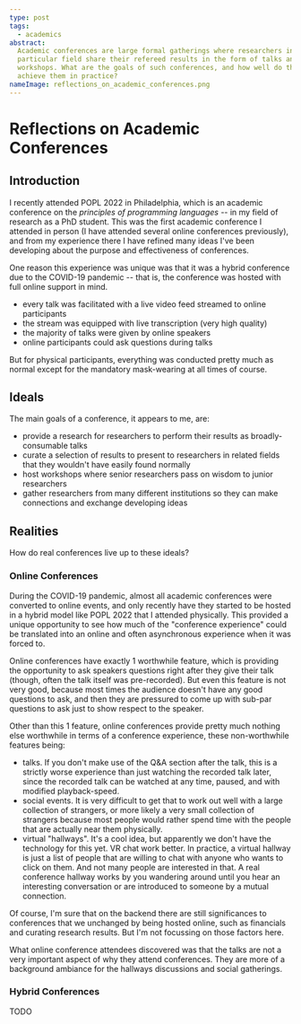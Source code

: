 ```yaml
---
type: post
tags:
  - academics
abstract:
  Academic conferences are large formal gatherings where researchers in a
  particular field share their refereed results in the form of talks and
  workshops. What are the goals of such conferences, and how well do they
  achieve them in practice?
nameImage: reflections_on_academic_conferences.png
---
```


# Reflections on Academic Conferences

## Introduction

I recently attended POPL 2022 in Philadelphia, which is an academic conference
on the _principles of programming languages_ -- in my field of research as a PhD
student. This was the first academic conference I attended in person (I have
attended several online conferences previously), and from my experience there I
have refined many ideas I've been developing about the purpose and effectiveness
of conferences.

One reason this experience was unique was that it was a hybrid conference due to
the COVID-19 pandemic -- that is, the conference was hosted with full online
support in mind.

- every talk was facilitated with a live video feed streamed to online
  participants
- the stream was equipped with live transcription (very high quality)
- the majority of talks were given by online speakers
- online participants could ask questions during talks

But for physical participants, everything was conducted pretty much as normal
except for the mandatory mask-wearing at all times of course.

## Ideals

The main goals of a conference, it appears to me, are:

- provide a research for researchers to perform their results as
  broadly-consumable talks
- curate a selection of results to present to researchers in related fields that
  they wouldn't have easily found normally
- host workshops where senior researchers pass on wisdom to junior researchers
- gather researchers from many different institutions so they can make
  connections and exchange developing ideas

## Realities

How do real conferences live up to these ideals?

### Online Conferences

During the COVID-19 pandemic, almost all academic conferences were converted to
online events, and only recently have they started to be hosted in a hybrid
model like POPL 2022 that I attended physically. This provided a unique
opportunity to see how much of the "conference experience" could be translated
into an online and often asynchronous experience when it was forced to.

Online conferences have exactly 1 worthwhile feature, which is providing the
opportunity to ask speakers questions right after they give their talk (though,
often the talk itself was pre-recorded). But even this feature is not very good,
because most times the audience doesn't have any good questions to ask, and then
they are pressured to come up with sub-par questions to ask just to show respect
to the speaker.

Other than this 1 feature, online conferences provide pretty much nothing else
worthwhile in terms of a conference experience, these non-worthwhile features
being:

- talks. If you don't make use of the Q&A section after the talk, this is a
  strictly worse experience than just watching the recorded talk later, since
  the recorded talk can be watched at any time, paused, and with modified
  playback-speed.
- social events. It is very difficult to get that to work out well with a large
  collection of strangers, or more likely a very small collection of strangers
  because most people would rather spend time with the people that are actually
  near them physically.
- virtual "hallways". It's a cool idea, but apparently we don't have the
  technology for this yet. VR chat work better. In practice, a virtual hallway
  is just a list of people that are willing to chat with anyone who wants to
  click on them. And not many people are interested in that. A real conference
  hallway works by you wandering around until you hear an interesting
  conversation or are introduced to someone by a mutual connection.

Of course, I'm sure that on the backend there are still significances to
conferences that we unchanged by being hosted online, such as financials and
curating research results. But I'm not focussing on those factors here.

What online conference attendees discovered was that the talks are not a very
important aspect of why they attend conferences. They are more of a background
ambiance for the hallways discussions and social gatherings.

### Hybrid Conferences

TODO
